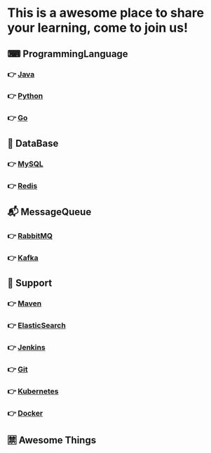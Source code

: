 # **This is a awesome place to share your learning, come to join us!**
## ⌨ ProgrammingLanguage 
### 👉 [Java](https://github.com/xuyangliu/LearningNote/blob/master/ProgrammingLanguage/Java/README.md)
### 👉 [Python](https://github.com/xuyangliu/LearningNote/blob/master/ProgrammingLanguage/Python/README.md)
### 👉 [Go](https://github.com/xuyangliu/LearningNote/blob/master/ProgrammingLanguage/Go/README.md)
## 💾 DataBase 
### 👉 [MySQL](https://github.com/xuyangliu/LearningNote/blob/master/MySQL/README.md)
### 👉 [Redis](https://github.com/xuyangliu/LearningNote/blob/master/Redis/README.md)
## 📬 MessageQueue 
### 👉 [RabbitMQ](https://github.com/xuyangliu/LearningNote/blob/master/MessageQueue/RabbitMQ/README.md)
### 👉 [Kafka](https://github.com/xuyangliu/LearningNote/blob/master/MessageQueue/Kafka/README.md)
## 🔌 Support 
### 👉 [Maven](https://github.com/xuyangliu/LearningNote/blob/master/Maven/README.md)
### 👉 [ElasticSearch](https://github.com/xuyangliu/LearningNote/blob/master/ElasticSearch/README.md)
### 👉 [Jenkins](https://github.com/xuyangliu/LearningNote/blob/master/Jenkins/README.md)
### 👉 [Git](https://github.com/xuyangliu/LearningNote/blob/master/Git/README.md)
### 👉 [Kubernetes](https://github.com/xuyangliu/LearningNote/blob/master/Kubernetes/README.md)
### 👉 [Docker](https://github.com/xuyangliu/LearningNote/blob/master/Docker/README.md)
## 🈲 Awesome Things


